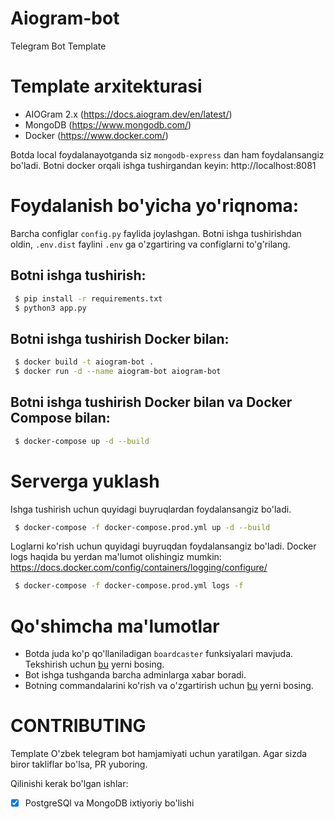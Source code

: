 # Aiogram-bot

Telegram Bot Template

# Template arxitekturasi

- AIOGram 2.x (https://docs.aiogram.dev/en/latest/)
- MongoDB (https://www.mongodb.com/)
- Docker (https://www.docker.com/)

Botda local foydalanayotganda siz `mongodb-express` dan ham foydalansangiz bo'ladi.
Botni docker orqali ishga tushirgandan keyin: http://localhost:8081

# Foydalanish bo'yicha yo'riqnoma:

Barcha configlar `config.py` faylida joylashgan. Botni ishga tushirishdan oldin, `.env.dist` faylini `.env` ga
o'zgartiring va configlarni to'g'rilang.

## Botni ishga tushirish:

```bash
 $ pip install -r requirements.txt
 $ python3 app.py
```

## Botni ishga tushirish Docker bilan:

```bash
 $ docker build -t aiogram-bot .
 $ docker run -d --name aiogram-bot aiogram-bot
```

## Botni ishga tushirish Docker bilan va Docker Compose bilan:

```bash
 $ docker-compose up -d --build
```

# Serverga yuklash

Ishga tushirish uchun quyidagi buyruqlardan foydalansangiz bo'ladi.

```bash
 $ docker-compose -f docker-compose.prod.yml up -d --build 
```

Loglarni ko'rish uchun quyidagi buyruqdan foydalansangiz bo'ladi. Docker logs haqida bu yerdan ma'lumot olishingiz
mumkin: https://docs.docker.com/config/containers/logging/configure/

```bash
 $ docker-compose -f docker-compose.prod.yml logs -f 
```

# Qo'shimcha ma'lumotlar

- Botda juda ko'p qo'llaniladigan `boardcaster` funksiyalari mavjuda. Tekshirish uchun [bu](utils/broadcaster.py) yerni
  bosing.
- Bot ishga tushganda barcha adminlarga xabar boradi.
- Botning commandalarini ko'rish va o'zgartirish uchun [bu](utils/set_bot_commands.py) yerni bosing.

# CONTRIBUTING

Template O'zbek telegram bot hamjamiyati uchun yaratilgan. Agar sizda biror takliflar bo'lsa, PR yuboring.

Qilinishi kerak bo'lgan ishlar:

- [x] PostgreSQl va MongoDB ixtiyoriy bo'lishi
